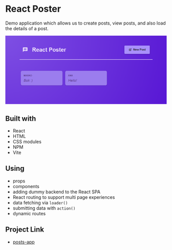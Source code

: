 # React Poster

Demo application which allows us to create posts, view posts, and also load the details of a post.

![posts](/posts.png)

## Built with

- React
- HTML
- CSS modules
- NPM
- Vite

## Using

- props
- components
- adding dummy backend to the React SPA
- React routing to support multi page experiences
- data fetching via `loader()`
- submitting data with `action()`
- dynamic routes

## Project Link

- [posts-app](https://posts-anadz.netlify.app/ 'posts')
